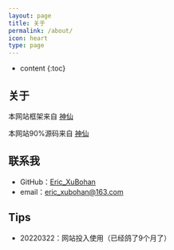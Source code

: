 ```yaml
---
layout: page
title: 关于
permalink: /about/
icon: heart
type: page
---
```

* content
{:toc}

## 关于

本网站框架来自 [神仙](https://github.com/Gaohaoyang)

本网站90%源码来自 [神仙](https://github.com/2385509959/2385509959.github.io)

## 联系我

* GitHub：[Eric_XuBohan](https://github.com/Eric-XuBohan)
* email：eric_xubohan@163.com

## Tips
* 20220322：网站投入使用（已经鸽了9个月了）
